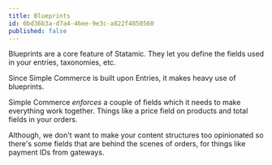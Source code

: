 ```yaml
---
title: Blueprints
id: 0bd36b3a-d7a4-46ee-9e3c-a822f4850560
published: false
---
```

Blueprints are a core feature of Statamic. They let you define the fields used in your entries, taxonomies, etc.

Since Simple Commerce is built upon Entries, it makes heavy use of blueprints. 

Simple Commerce _enforces_ a couple of fields which it needs to make everything work together. Things like a price field on products and total fields in your orders.

Although, we don't want to make your content structures too opinionated so there's some fields that are behind the scenes of orders, for things like payment IDs from gateways.